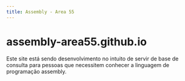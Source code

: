 ```yaml
---
title: Assembly - Area 55
---
```

# assembly-area55.github.io

Este site está sendo desenvolvimento no intuito de servir de base de consulta para pessoas que necessitem conhecer a linguagem de programação assembly.
